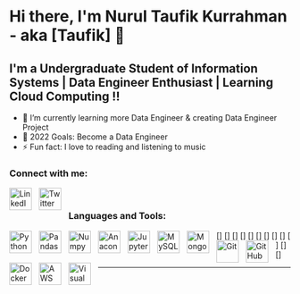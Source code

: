 # Hi there, I'm Nurul Taufik Kurrahman - aka [Taufik] 👋 

## I'm a Undergraduate Student of Information Systems | Data Engineer Enthusiast | Learning Cloud Computing  !!

- 🌱 I’m currently learning more Data Engineer & creating Data Engineer Project 
- 🥅 2022 Goals: Become a Data Engineer
- ⚡ Fun fact: I love to reading and listening to music


### Connect with me:

[<img align="left" alt="LinkedIn" width="40px" src="https://cdn.jsdelivr.net/gh/devicons/devicon/icons/linkedin/linkedin-original.svg" style="padding-right:10px;" />][linkedin]
&nbsp;&nbsp;
[<img align="left" alt="Twitter" width="40px" src="https://cdn.jsdelivr.net/gh/devicons/devicon/icons/twitter/twitter-original.svg" style="padding-right:10px;" />][twitter]
&nbsp;&nbsp;
&nbsp;&nbsp;



### Languages and Tools:


[<img align="left" alt="Python" width="40px" src="https://cdn.jsdelivr.net/gh/devicons/devicon/icons/python/python-original-wordmark.svg" style="padding-right:10px;" />]
[<img align="left" alt="Pandas" width="40px" src="https://cdn.jsdelivr.net/gh/devicons/devicon/icons/pandas/pandas-original-wordmark.svg" style="padding-right:10px;" />]
[<img align="left" alt="Numpy" width="40px" src="https://cdn.jsdelivr.net/gh/devicons/devicon/icons/numpy/numpy-original-wordmark.svg" style="padding-right:10px;" />]
[<img align="left" alt="Anaconda" width="40px" src="https://cdn.jsdelivr.net/gh/devicons/devicon/icons/anaconda/anaconda-original-wordmark.svg" style="padding-right:10px;" />]
[<img align="left" alt="Jupyter" width="40px" src="https://cdn.jsdelivr.net/gh/devicons/devicon/icons/jupyter/jupyter-original-wordmark.svg" style="padding-right:10px;" />]
[<img align="left" alt="MySQL" width="40px" src="https://cdn.jsdelivr.net/gh/devicons/devicon/icons/mysql/mysql-original-wordmark.svg" style="padding-right:10px;" />]
[<img align="left" alt="MongoDB" width="40px" src="https://cdn.jsdelivr.net/gh/devicons/devicon/icons/mongodb/mongodb-original-wordmark.svg" style="padding-right:10px;" />]
[<img align="left" alt="Git" width="40px" src="https://cdn.jsdelivr.net/gh/devicons/devicon/icons/git/git-original-wordmark.svg" style="padding-right:10px;" />]
[<img align="left" alt="GitHub" width="40px" src="https://cdn.jsdelivr.net/gh/devicons/devicon/icons/github/github-original-wordmark.svg" style="padding-right:10px;" />]
[<img align="left" alt="Docker" width="40px" src="https://cdn.jsdelivr.net/gh/devicons/devicon/icons/docker/docker-original-wordmark.svg" style="padding-right:10px;" />]
[<img align="left" alt="AWS" width="40px" src="https://cdn.jsdelivr.net/gh/devicons/devicon/icons/amazonwebservices/amazonwebservices-original-wordmark.svg.svg" style="padding-right:10px;" />]
[<img align="left" alt="Visual Studio Code" width="40px" src="https://cdn.jsdelivr.net/gh/devicons/devicon/icons/vscode/vscode-original.svg" style="padding-right:10px;" />]


---



[twitter]: https://twitter.com/taauufik1
[instagram]: https://instagram.com/taauufik
[linkedin]: https://linkedin.com/in/n-taufik-kurrahman

